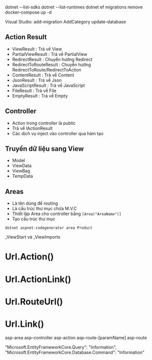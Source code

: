 dotnet --list-sdks
dotnet --list-runtimes
dotnet ef migrations remove
docker-compose up -d

Visual Studio:
add-migration AddCategory
update-database

## Action Result
- ViewResult : Trả về View
- PartialViewResult : Trả về PartialView
- RedirectResult : Chuyển hướng Redirect
- RedirectToRouteResult : Chuyển hướng RedirectToRoute/RedirectToAction
- ContentResult : Trả về Content
- JsonResult : Trả về Json
- JavaScriptResult : Trả về JavaScript
- FileResult : Trả về File
- EmptyResult : Trả về Empty
## Controller

-   Action trong controller là public
-   Trả về IActionResult
-   Các dịch vụ inject vào controller qua hàm tạo

## Truyền dữ liệu sang View

-   Model
-   ViewData
-   ViewBag
-   TempData

## Areas
- Là tên dùng để routing
- Là cấu trúc thư mục chứa M.V.C
- Thiết lập Area cho controller bằng ```[Area("AreaName")]```
- Tạo cấu trúc thư mục
```
dotnet aspnet-codegenerator area Product
```  

_ViewStart và _ViewImports

# Url.Action()
# Url.ActionLink()
# Url.RouteUrl()
# Url.Link()

asp-area
asp-controller
asp-action
asp-route-[paramName]
asp-route

"Microsoft.EntityFrameworkCore.Query": "Information",
"Microsoft.EntityFrameworkCore.Database.Command": "Information"




